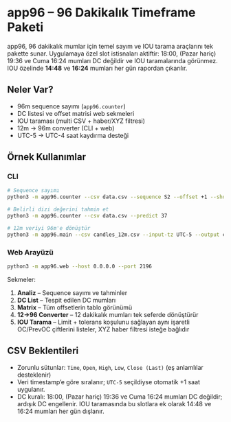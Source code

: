 # app96 – 96 Dakikalık Timeframe Paketi

app96, 96 dakikalık mumlar için temel sayım ve IOU tarama araçlarını tek pakette sunar. Uygulamaya özel slot istisnaları aktiftir: 18:00, (Pazar hariç) 19:36 ve Cuma 16:24 mumları DC değildir ve IOU taramalarında görünmez. IOU özelinde **14:48** ve **16:24** mumları her gün rapordan çıkarılır.

## Neler Var?

- 96m sequence sayımı (`app96.counter`)  
- DC listesi ve offset matrisi web sekmeleri  
- IOU taraması (multi CSV + haber/XYZ filtresi)  
- 12m → 96m converter (CLI + web)  
- UTC-5 → UTC-4 saat kaydırma desteği

## Örnek Kullanımlar

### CLI

```bash
# Sequence sayımı
python3 -m app96.counter --csv data.csv --sequence S2 --offset +1 --show-dc

# Belirli dizi değerini tahmin et
python3 -m app96.counter --csv data.csv --predict 37

# 12m veriyi 96m'e dönüştür
python3 -m app96.main --csv candles_12m.csv --input-tz UTC-5 --output candles_96m.csv
```

### Web Arayüzü

```bash
python3 -m app96.web --host 0.0.0.0 --port 2196
```

Sekmeler:
1. **Analiz** – Sequence sayımı ve tahminler  
2. **DC List** – Tespit edilen DC mumları  
3. **Matrix** – Tüm offsetlerin tablo görünümü  
4. **12→96 Converter** – 12 dakikalık mumları tek seferde dönüştürür  
5. **IOU Tarama** – Limit + tolerans koşulunu sağlayan aynı işaretli OC/PrevOC çiftlerini listeler, XYZ haber filtresi isteğe bağlıdır

## CSV Beklentileri

- Zorunlu sütunlar: `Time`, `Open`, `High`, `Low`, `Close (Last)` (eş anlamlılar desteklenir)  
- Veri timestamp’e göre sıralanır; `UTC-5` seçildiyse otomatik +1 saat uygulanır.  
- DC kuralı: 18:00, (Pazar hariç) 19:36 ve Cuma 16:24 mumları DC değildir; ardışık DC engellenir. IOU taramasında bu slotlara ek olarak 14:48 ve 16:24 mumları her gün dışlanır.
